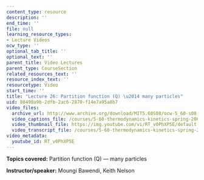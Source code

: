 ```yaml
---
content_type: resource
description: ''
end_time: ''
file: null
learning_resource_types:
- Lecture Videos
ocw_type: ''
optional_tab_title: ''
optional_text: ''
parent_title: Video Lectures
parent_type: CourseSection
related_resources_text: ''
resource_index_text: ''
resourcetype: Video
start_time: ''
title: "Lecture 26: Partition function (Q) \u2014 many particles"
uid: 80490a9b-2dfb-2ac6-2870-f14e7a95a8b7
video_files:
  archive_url: http://www.archive.org/download/MIT5.60S08/ocw-5_60-s08-lec26_300k.mp4
  video_captions_file: /courses/5-60-thermodynamics-kinetics-spring-2008/e619f4451f5d5584aa5e5f539c672bc0_RT_v0PhXP5E.vtt
  video_thumbnail_file: https://img.youtube.com/vi/RT_v0PhXP5E/default.jpg
  video_transcript_file: /courses/5-60-thermodynamics-kinetics-spring-2008/05d8ab199ea8e3b068ccfccaa096e280_RT_v0PhXP5E.pdf
video_metadata:
  youtube_id: RT_v0PhXP5E
---
```


**Topics covered:** Partition function (Q) — many particles

**Instructor/speaker:** Moungi Bawendi, Keith Nelson



